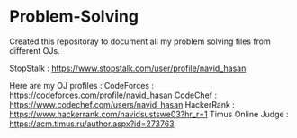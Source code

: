 # Problem-Solving
Created this repositoray to document all my problem solving files from different OJs.

StopStalk : https://www.stopstalk.com/user/profile/navid_hasan

Here are my OJ profiles :
CodeForces : https://codeforces.com/profile/navid_hasan
CodeChef : https://www.codechef.com/users/navid_hasan
HackerRank : https://www.hackerrank.com/navidsustswe03?hr_r=1
Timus Online Judge : https://acm.timus.ru/author.aspx?id=273763

